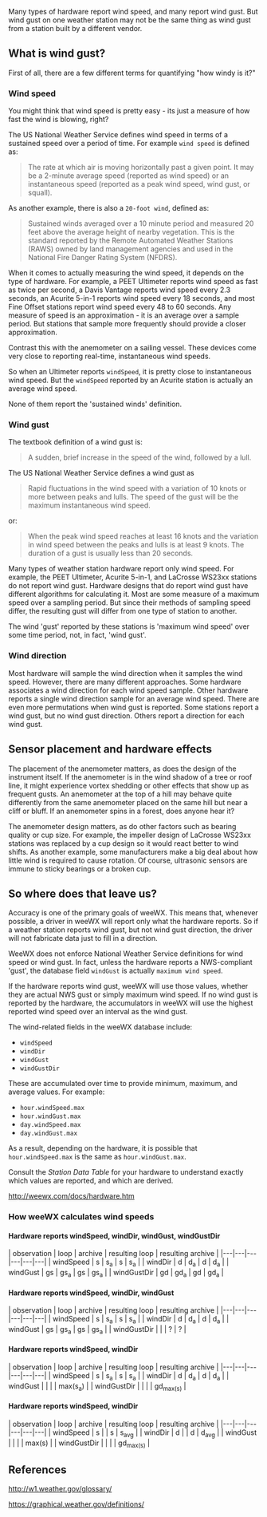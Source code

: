Many types of hardware report wind speed, and many report wind gust.  But wind gust on one weather station may not be the same thing as wind gust from a station built by a different vendor.

## What is wind gust?

First of all, there are a few different terms for quantifying "how windy is it?"

### Wind speed

You might think that wind speed is pretty easy - its just a measure of how fast the wind is blowing, right?

The US National Weather Service defines wind speed in terms of a sustained speed over a period of time.  For example `wind speed` is defined as:

> The rate at which air is moving horizontally past a given point. It may be a 2-minute average speed (reported as wind speed) or an instantaneous speed (reported as a peak wind speed, wind gust, or squall).

As another example, there is also a `20-foot wind`, defined as:

> Sustained winds averaged over a 10 minute period and measured 20 feet above the average height of nearby vegetation. This is the standard reported by the Remote Automated Weather Stations (RAWS) owned by land management agencies and used in the National Fire Danger Rating System (NFDRS).

When it comes to actually measuring the wind speed, it depends on the type of hardware.  For example, a PEET Ultimeter reports wind speed as fast as twice per second, a Davis Vantage reports wind speed every 2.3 seconds, an Acurite 5-in-1 reports wind speed every 18 seconds, and most Fine Offset stations report wind speed every 48 to 60 seconds.  Any measure of speed is an approximation - it is an average over a sample period.  But stations that sample more frequently should provide a closer approximation.

Contrast this with the anemometer on a sailing vessel.  These devices come very close to reporting real-time, instantaneous wind speeds.

So when an Ultimeter reports `windSpeed`, it is pretty close to instantaneous wind speed.  But the `windSpeed` reported by an Acurite station is actually an average wind speed.

None of them report the 'sustained winds' definition.

### Wind gust

The textbook definition of a wind gust is:

> A sudden, brief increase in the speed of the wind, followed by a lull.

The US National Weather Service defines a wind gust as

> Rapid fluctuations in the wind speed with a variation of 10 knots or more between peaks and lulls. The speed of the gust will be the maximum instantaneous wind speed.

or:

> When the peak wind speed reaches at least 16 knots and the variation in wind speed between the peaks and lulls is at least 9 knots. The duration of a gust is usually less than 20 seconds.

Many types of weather station hardware report only wind speed.  For example, the PEET Ultimeter, Acurite 5-in-1, and LaCrosse WS23xx stations do not report wind gust.  Hardware designs that do report wind gust have different algorithms for calculating it.  Most are some measure of a maximum speed over a sampling period.  But since their methods of sampling speed differ, the resulting gust will differ from one type of station to another.

The wind 'gust' reported by these stations is 'maximum wind speed' over some time period, not, in fact, 'wind gust'.

### Wind direction

Most hardware will sample the wind direction when it samples the wind speed.  However, there are many different approaches.  Some hardware associates a wind direction for each wind speed sample.  Other hardware reports a single wind direction sample for an average wind speed.  There are even more permutations when wind gust is reported.  Some stations report a wind gust, but no wind gust direction.  Others report a direction for each wind gust.

## Sensor placement and hardware effects

The placement of the anemometer matters, as does the design of the instrument itself.  If the anemometer is in the wind shadow of a tree or roof line, it might experience vortex shedding or other effects that show up as frequent gusts.  An anemometer at the top of a hill may behave quite differently from the same anemometer placed on the same hill but near a cliff or bluff.  If an anemometer spins in a forest, does anyone hear it?

The anemometer design matters, as do other factors such as bearing quality or cup size.  For example, the impeller design of LaCrosse WS23xx stations was replaced by a cup design so it would react better to wind shifts.  As another example, some manufacturers make a big deal about how little wind is required to cause rotation.  Of course, ultrasonic sensors are immune to sticky bearings or a broken cup.

## So where does that leave us?

Accuracy is one of the primary goals of weeWX.  This means that, whenever possible, a driver in weeWX will report only what the hardware reports.  So if a weather station reports wind gust, but not wind gust direction, the driver will not fabricate data just to fill in a direction.

WeeWX does not enforce National Weather Service definitions for wind speed or wind gust.  In fact, unless the hardware reports a NWS-compliant 'gust', the database field `windGust` is actually `maximum wind speed`.

If the hardware reports wind gust, weeWX will use those values, whether they are actual NWS gust or simply maximum wind speed.  If no wind gust is reported by the hardware, the accumulators in weeWX will use the highest reported wind speed over an interval as the wind gust.

The wind-related fields in the weeWX database include:

* `windSpeed`
* `windDir`
* `windGust`
* `windGustDir`

These are accumulated over time to provide minimum, maximum, and average values.  For example:

* `hour.windSpeed.max`
* `hour.windGust.max`
* `day.windSpeed.max`
* `day.windGust.max`

As a result, depending on the hardware, it is possible that `hour.windSpeed.max` is the same as `hour.windGust.max`.

Consult the *Station Data Table* for your hardware to understand exactly which values are reported, and which are derived.

http://weewx.com/docs/hardware.htm

### How weeWX calculates wind speeds

#### Hardware reports windSpeed, windDir, windGust, windGustDir

| observation | loop | archive | resulting loop | resulting archive |
|---|---|---|---|---|---|
| windSpeed | s | s<sub>a</sub> | s | s<sub>a</sub> |
| windDir | d | d<sub>a</sub> | d | d<sub>a</sub> |
| windGust | gs | gs<sub>a</sub> | gs | gs<sub>a</sub> |
| windGustDir | gd | gd<sub>a</sub> | gd | gd<sub>a</sub> |

#### Hardware reports windSpeed, windDir, windGust

| observation | loop | archive | resulting loop | resulting archive |
|---|---|---|---|---|---|
| windSpeed | s | s<sub>a</sub> | s | s<sub>a</sub> |
| windDir | d | d<sub>a</sub> | d | d<sub>a</sub> |
| windGust | gs | gs<sub>a</sub> | gs | gs<sub>a</sub> |
| windGustDir |  |  | ? | ? |

#### Hardware reports windSpeed, windDir

| observation | loop | archive | resulting loop | resulting archive |
|---|---|---|---|---|---|
| windSpeed | s | s<sub>a</sub> | s | s<sub>a</sub> |
| windDir | d | d<sub>a</sub> | d | d<sub>a</sub> |
| windGust |  |  |  | max(s<sub>a</sub>) |
| windGustDir |  |  |  | gd<sub>max(s)</sub> |

#### Hardware reports windSpeed, windDir

| observation | loop | archive | resulting loop | resulting archive |
|---|---|---|---|---|---|
| windSpeed | s |  | s | s<sub>avg</sub> |
| windDir | d |  | d | d<sub>avg</sub> |
| windGust |  |  |  | max(s) |
| windGustDir |  |  |  | gd<sub>max(s)</sub> |



## References

http://w1.weather.gov/glossary/

https://graphical.weather.gov/definitions/
